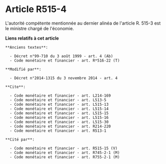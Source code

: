 # Article R515-4

L'autorité compétente mentionnée au dernier alinéa de l'article R. 515-3 est le ministre chargé de l'économie.

**Liens relatifs à cet article**

	**Anciens textes**:

	  - Décret n°99-710 du 3 août 1999 - art. 4 (Ab)
	  - Code monétaire et financier - art. R*516-22 (T)

	**Modifié par**:

	  - Décret n°2014-1315 du 3 novembre 2014 - art. 4

	**Cite**:

	  - Code monétaire et financier - art. L214-169
	  - Code monétaire et financier - art. L513-5
	  - Code monétaire et financier - art. L515-13
	  - Code monétaire et financier - art. L515-14
	  - Code monétaire et financier - art. L515-15
	  - Code monétaire et financier - art. L515-16
	  - Code monétaire et financier - art. L515-30
	  - Code monétaire et financier - art. R214-220
	  - Code monétaire et financier - art. R513-1

	**Cité par**:

	  - Code monétaire et financier - art. R515-15 (V)
	  - Code monétaire et financier - art. R745-2-1 (M)
	  - Code monétaire et financier - art. R755-2-1 (M)
